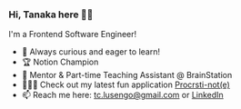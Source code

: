 ### Hi, Tanaka here 👋🏾

I'm a Frontend Software Engineer!

- 🌱 Always curious and eager to learn!
- 🏆 Notion Champion
- 🧠 Mentor & Part-time Teaching Assistant @ BrainStation
- 👨🏾‍💻 Check out my latest fun application [Procrsti-not(e)](https://procrasti-note.vercel.app/)
- 📫 Reach me here: tc.lusengo@gmail.com or [LinkedIn](https://www.linkedin.com/in/tanakalusengo/)
